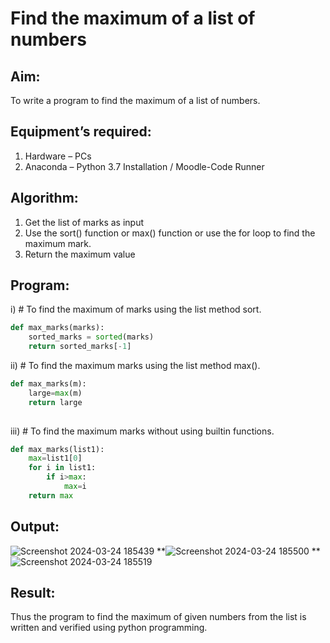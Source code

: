 # Find the maximum of a list of numbers
## Aim:
To write a program to find the maximum of a list of numbers.
## Equipment’s required:
1.	Hardware – PCs
2.	Anaconda – Python 3.7 Installation / Moodle-Code Runner
## Algorithm:
1.	Get the list of marks as input
2.	Use the sort() function or max() function or use the for loop to find the maximum mark.
3.	Return the maximum value
## Program:

i)	# To find the maximum of marks using the list method sort.
```Python
def max_marks(marks):
    sorted_marks = sorted(marks)
    return sorted_marks[-1]

```

ii)	# To find the maximum marks using the list method max().
```Python
def max_marks(m):
    large=max(m)
    return large
    
```

iii) # To find the maximum marks without using builtin functions.
```Python
def max_marks(list1):
    max=list1[0]
    for i in list1:
        if i>max:
            max=i
    return max

```



## Output:

![Screenshot 2024-03-24 185439](https://github.com/Mohansithaiya/FindMaximum/assets/154211682/e1d2da42-765e-4f17-ac78-36dbb1a1adbf)
**![Screenshot 2024-03-24 185500](https://github.com/Mohansithaiya/FindMaximum/assets/154211682/da6fadcf-c8ab-48b5-8806-6ef1bfbc7688)
**![Screenshot 2024-03-24 185519](https://github.com/Mohansithaiya/FindMaximum/assets/154211682/2ba6562f-9c89-4e29-95c8-f84127842187)


## Result:
Thus the program to find the maximum of given numbers from the list is written and verified using python programming.
